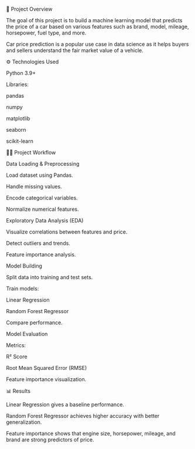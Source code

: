 📌 Project Overview

The goal of this project is to build a machine learning model that predicts the price of a car based on various features such as brand, model, mileage, horsepower, fuel type, and more.

Car price prediction is a popular use case in data science as it helps buyers and sellers understand the fair market value of a vehicle.

⚙️ Technologies Used

Python 3.9+

Libraries:

pandas

numpy

matplotlib

seaborn

scikit-learn

🧑‍💻 Project Workflow

Data Loading & Preprocessing

Load dataset using Pandas.

Handle missing values.

Encode categorical variables.

Normalize numerical features.

Exploratory Data Analysis (EDA)

Visualize correlations between features and price.

Detect outliers and trends.

Feature importance analysis.

Model Building

Split data into training and test sets.

Train models:

Linear Regression

Random Forest Regressor

Compare performance.

Model Evaluation

Metrics:

R² Score

Root Mean Squared Error (RMSE)

Feature importance visualization.

📊 Results

Linear Regression gives a baseline performance.

Random Forest Regressor achieves higher accuracy with better generalization.

Feature importance shows that engine size, horsepower, mileage, and brand are strong predictors of price.
